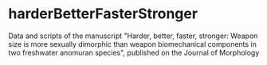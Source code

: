 # harderBetterFasterStronger
Data and scripts of the manuscript "Harder, better, faster, stronger: Weapon size is more sexually dimorphic than weapon biomechanical components in two freshwater anomuran species", published on the Journal of Morphology
